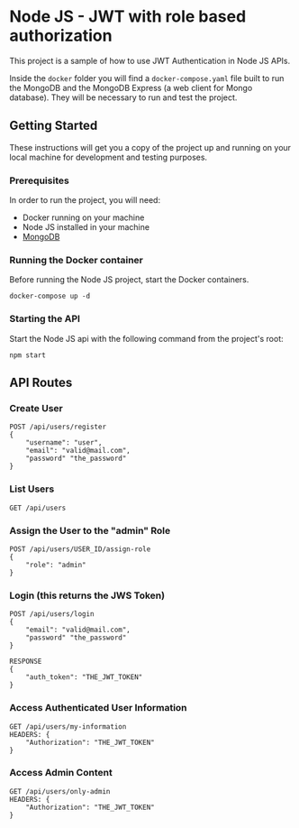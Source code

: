 # Node JS - JWT with role based authorization

This project is a sample of how to use JWT Authentication in Node JS APIs.

Inside the `docker` folder you will find a `docker-compose.yaml` file built to run the MongoDB and the MongoDB Express (a web client for Mongo database). They will be necessary to run and test the project.

## Getting Started

These instructions will get you a copy of the project up and running on your local machine for development and testing purposes.

### Prerequisites

In order to run the project, you will need:

- Docker running on your machine
- Node JS installed in your machine
- [MongoDB](https://www.mongodb.com)


### Running the Docker container

Before running the Node JS project, start the Docker containers.

```
docker-compose up -d
```

### Starting the API

Start the Node JS api with the following command from the project's root:

```
npm start
```

## API Routes

### Create User

```
POST /api/users/register
{
    "username": "user",
    "email": "valid@mail.com",
    "password" "the_password"
}
```

### List Users

```
GET /api/users
```

### Assign the User to the "admin" Role

```
POST /api/users/USER_ID/assign-role
{
    "role": "admin"
}
```

### Login (this returns the JWS Token)

```
POST /api/users/login
{
    "email": "valid@mail.com",
    "password" "the_password"
}

RESPONSE
{
    "auth_token": "THE_JWT_TOKEN"
}
```

### Access Authenticated User Information

```
GET /api/users/my-information
HEADERS: {
    "Authorization": "THE_JWT_TOKEN"
}
```


### Access Admin Content

```
GET /api/users/only-admin
HEADERS: {
    "Authorization": "THE_JWT_TOKEN"
}
```

